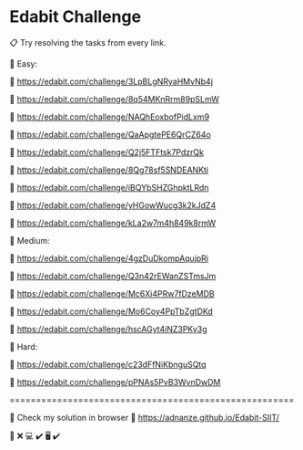 # Edabit Challenge 

:clipboard: Try resolving the tasks from every link.

:dart: Easy:

:pushpin: https://edabit.com/challenge/3LpBLgNRyaHMvNb4j

:pushpin: https://edabit.com/challenge/8q54MKnRrm89pSLmW

:pushpin: https://edabit.com/challenge/NAQhEoxbofPidLxm9

:pushpin: https://edabit.com/challenge/QaApgtePE6QrCZ64o

:pushpin: https://edabit.com/challenge/Q2j5FTFtsk7PdzrQk

:pushpin: https://edabit.com/challenge/8Qg78sf5SNDEANKti

:pushpin: https://edabit.com/challenge/iBQYbSHZGhpktLRdn

:pushpin: https://edabit.com/challenge/yHGowWucg3k2kJdZ4

:pushpin: https://edabit.com/challenge/kLa2w7m4h849k8rmW

:dart: Medium:

:pushpin: https://edabit.com/challenge/4gzDuDkompAqujpRi

:pushpin: https://edabit.com/challenge/Q3n42rEWanZSTmsJm

:pushpin: https://edabit.com/challenge/Mc6Xi4PRw7fDzeMDB

:pushpin: https://edabit.com/challenge/Mo6Coy4PpTbZgtDKd

:pushpin: https://edabit.com/challenge/hscAGyt4iNZ3PKy3g

:dart: Hard:

:pushpin: https://edabit.com/challenge/c23dFfNiKbnguSQtq

:pushpin: https://edabit.com/challenge/pPNAs5PvB3WvnDwDM

======================================================

:eyes: Check my solution in browser :paperclip: https://adnanze.github.io/Edabit-SIIT/

:iphone: :x:
:computer: :heavy_check_mark:
:desktop_computer: :heavy_check_mark:
